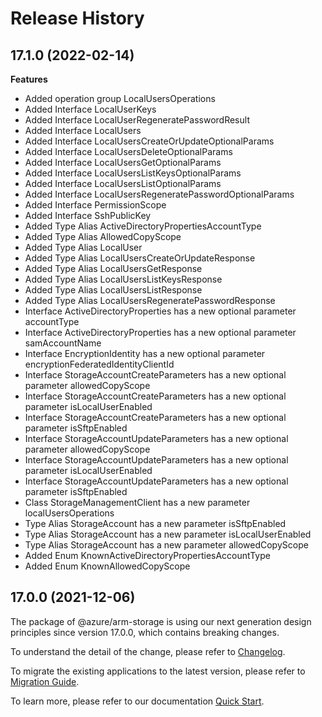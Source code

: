 # Release History
    
## 17.1.0 (2022-02-14)
    
**Features**

  - Added operation group LocalUsersOperations
  - Added Interface LocalUserKeys
  - Added Interface LocalUserRegeneratePasswordResult
  - Added Interface LocalUsers
  - Added Interface LocalUsersCreateOrUpdateOptionalParams
  - Added Interface LocalUsersDeleteOptionalParams
  - Added Interface LocalUsersGetOptionalParams
  - Added Interface LocalUsersListKeysOptionalParams
  - Added Interface LocalUsersListOptionalParams
  - Added Interface LocalUsersRegeneratePasswordOptionalParams
  - Added Interface PermissionScope
  - Added Interface SshPublicKey
  - Added Type Alias ActiveDirectoryPropertiesAccountType
  - Added Type Alias AllowedCopyScope
  - Added Type Alias LocalUser
  - Added Type Alias LocalUsersCreateOrUpdateResponse
  - Added Type Alias LocalUsersGetResponse
  - Added Type Alias LocalUsersListKeysResponse
  - Added Type Alias LocalUsersListResponse
  - Added Type Alias LocalUsersRegeneratePasswordResponse
  - Interface ActiveDirectoryProperties has a new optional parameter accountType
  - Interface ActiveDirectoryProperties has a new optional parameter samAccountName
  - Interface EncryptionIdentity has a new optional parameter encryptionFederatedIdentityClientId
  - Interface StorageAccountCreateParameters has a new optional parameter allowedCopyScope
  - Interface StorageAccountCreateParameters has a new optional parameter isLocalUserEnabled
  - Interface StorageAccountCreateParameters has a new optional parameter isSftpEnabled
  - Interface StorageAccountUpdateParameters has a new optional parameter allowedCopyScope
  - Interface StorageAccountUpdateParameters has a new optional parameter isLocalUserEnabled
  - Interface StorageAccountUpdateParameters has a new optional parameter isSftpEnabled
  - Class StorageManagementClient has a new parameter localUsersOperations
  - Type Alias StorageAccount has a new parameter isSftpEnabled
  - Type Alias StorageAccount has a new parameter isLocalUserEnabled
  - Type Alias StorageAccount has a new parameter allowedCopyScope
  - Added Enum KnownActiveDirectoryPropertiesAccountType
  - Added Enum KnownAllowedCopyScope
    
    
## 17.0.0 (2021-12-06)

The package of @azure/arm-storage is using our next generation design principles since version 17.0.0, which contains breaking changes.

To understand the detail of the change, please refer to [Changelog](https://aka.ms/js-track2-changelog).

To migrate the existing applications to the latest version, please refer to [Migration Guide](https://aka.ms/js-track2-migration-guide).

To learn more, please refer to our documentation [Quick Start](https://aka.ms/js-track2-quickstart).
